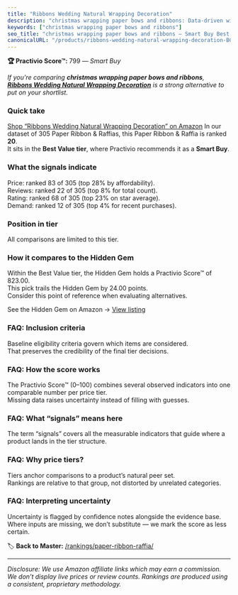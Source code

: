 ```yaml
---
title: "Ribbons Wedding Natural Wrapping Decoration"
description: "christmas wrapping paper bows and ribbons: Data-driven within Best Value ranking using the Practivio Score™. Positioned by quality, value, demand, findability,…"
keywords: ["christmas wrapping paper bows and ribbons"]
seo_title: "christmas wrapping paper bows and ribbons — Smart Buy Best Value (2025)"
canonicalURL: "/products/ribbons-wedding-natural-wrapping-decoration-B08DL2R1W7/"
---
```


**🏆 Practivio Score™:** 799 — _Smart Buy_


*If you're comparing **christmas wrapping paper bows and ribbons**, **[Ribbons Wedding Natural Wrapping Decoration](https://www.amazon.com/dp/B08DL2R1W7?tag=practivio-20)** is a strong alternative to put on your shortlist.*
### Quick take
[Shop “Ribbons Wedding Natural Wrapping Decoration” on Amazon](https://www.amazon.com/dp/B08DL2R1W7?tag=practivio-20)
In our dataset of 305 Paper Ribbon & Raffias, this Paper Ribbon & Raffia is ranked **20**.  
It sits in the **Best Value tier**, where Practivio recommends it as a **Smart Buy**.

### What the signals indicate
Price: ranked 83 of 305 (top 28% by affordability).  
Reviews: ranked 22 of 305 (top 8% for total count).  
Rating: ranked 68 of 305 (top 23% on star average).  
Demand: ranked 12 of 305 (top 4% for recent purchases).

### Position in tier
All comparisons are limited to this tier.

### How it compares to the Hidden Gem
Within the Best Value tier, the Hidden Gem holds a Practivio Score™ of 823.00.  
This pick trails the Hidden Gem by 24.00 points.  
Consider this point of reference when evaluating alternatives.  

See the Hidden Gem on Amazon → [View listing](https://www.amazon.com/dp/B072XBTGHN?tag=practivio-20)

### FAQ: Inclusion criteria
Baseline eligibility criteria govern which items are considered.  
That preserves the credibility of the final tier decisions.

### FAQ: How the score works
The Practivio Score™ (0–100) combines several observed indicators into one comparable number per price tier.  
Missing data raises uncertainty instead of filling with guesses.

### FAQ: What “signals” means here
The term “signals” covers all the measurable indicators that guide where a product lands in the tier structure.

### FAQ: Why price tiers?
Tiers anchor comparisons to a product’s natural peer set.  
Rankings are relative to that group, not distorted by unrelated categories.

### FAQ: Interpreting uncertainty
Uncertainty is flagged by confidence notes alongside the evidence base.  
Where inputs are missing, we don’t substitute — we mark the score as less certain.


🏷️ **Back to Master:** [/rankings/paper-ribbon-raffia/](/rankings/paper-ribbon-raffia/)

---
_Disclosure: We use Amazon affiliate links which may earn a commission. We don’t display live prices or review counts. Rankings are produced using a consistent, proprietary methodology._
